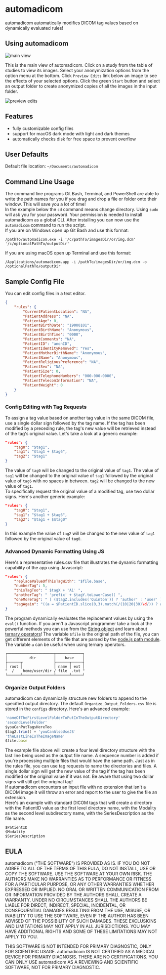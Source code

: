 # automadicom

automadicom automatically modifies DICOM tag values based on dynamically evaluated rules!

## Using automadicom

![main view](https://raw.githubusercontent.com/quinton-ashley/automadicom-img/master/main_view.png)

This is the main view of automadicom.  Click on a study from the table of studies to view its images.  Select your anonymization options from the option menu at the bottom.  Click `Preview Edits` link below an image to see the effects of your selected options.  Click the green `Start` button and select an output folder to create anonymized copies of all the images in the input folder.

![preview edits](https://raw.githubusercontent.com/quinton-ashley/automadicom-img/master/preview_edits.png)

## Features

-   fully customizable config files
-   support for macOS dark mode with light and dark themes
-   automatically checks disk for free space to prevent overflow

## User Defaults

Default file location: `~/Documents/automadicom`

## Command Line Usage

The command line programs Git Bash, Terminal, and PowerShell are able to write the path names for you if you drag and drop a file or folder onto their window.  This will save you a lot of time!  
In the example below the `cd` command means change directory.  Using `sudo` will ask you for your password.  Your permission is needed to install automadicom as a global CLI.  After installing you can now use the `automadicom` command to run the script.  
If you are on Windows open up Git Bash and use this format:

```code
/pathTo/automadicom.exe -i '/c/pathTo/imagesDir/or/img.dcm' '/c/optionalPathTo/outputDir'
```

If you are using macOS open up Terminal and use this format:

```code
/Applications/automadicom.app -i /pathTo/imagesDir/or/img.dcm -o /optionalPathTo/outputDir
```

## Sample Config File

You can edit config files in a text editor.

```JSON
{
	"rules": {
		"CurrentPatientLocation": "NA",
		"PatientAddress": "NA",
		"PatientAge": 0,
		"PatientBirthDate": "19000101",
		"PatientBirthName": "Anonymous",
		"PatientBirthTime": "0000",
		"PatientComments": "NA",
		"PatientID": "anonID",
		"PatientIdentityRemoved": "Yes",
		"PatientMotherBirthName": "Anonymous",
		"PatientName": "Anonymous",
		"PatientReligiousPreference": "NA",
		"PatientSex": "NA",
		"PatientSize": 0,
		"PatientTelephoneNumbers": "000-000-0000",
		"PatientTelecomInformation": "NA",
		"PatientWeight": 0
	}
}
```

### Config Editing with Tag Requests

To assign a tag value based on another tag value in the same DICOM file, use a single dollar sign followed by the tag name.  If the tag has been modified by a preceding rule, the tag's new value will be retrieved instead of the tag's original value.  Let's take a look at a generic example:  

```JSON
"rules": {
	"tag0": "$tag1",
	"tag1": "$tag1 + $tag6",
	"tag2": "$tag1"
}
```

The value of `tag0` will be changed to the original value of `tag1`.  The value of `tag1` will be changed to the original value of `tag1` followed by the original value of `tag6` with no spaces in between.  `tag2` will be changed to the new value of `tag1`.  
To specifically request the original value of a modified tag, use two dollar signs.  Here's another generic example:  

```JSON
"rules": {
	"tag0": "$tag1",
	"tag1": "$tag1 + $tag6",
	"tag2": "$tag1 + $$tag0"
}
```

In this example the value of `tag2` will be changed to the new value of `tag1` followed by the original value of `tag0`.  

### Advanced Dynamic Formatting Using JS

Here's a representative rules.csv file that illustrates the dynamic formatting capability of the app using Javascript:  

```JSON
"rules": {
	"replaceValueOfThisTagWith": "$file.base",
	"numberTag": 5,
	"thisTagToo": " $tagX + 'A1' ",
	"anotherTag": " 'prefix' + $tagY.toLowerCase() ",
	"oneMoreTag": " ( ($tagZ.includes('Quinton')) ? 'author' : 'user' ) ",
	"tagAgain": "((a = $PatientID.slice(0,3).match(/(10|20|30)\d/)) ? a[0] : '400')"
}
```

The program dynamically evaluates the replacement values by using the `eval()` function.  If you aren't a Javascript programmer take a look at the powerful methods you can use from the [String object](https://developer.mozilla.org/en-US/docs/Web/JavaScript/Reference/Global_Objects/String) and learn about [ternary operators](https://developer.mozilla.org/en-US/docs/Web/JavaScript/Reference/Operators/Conditional_Operator)!  The variable `$file` is the original path of the file, you can get different elements of the file that are parsed by the [node.js path module](https://nodejs.org/api/path.html#path_path_parse_path).  The variable `a` can be useful when using ternary operators.

    ┌─────────────────────┬────────────┐
    │          dir        │    base    │
    ├──────┬              ├──────┬─────┤
    │ root │              │ name │ ext │
    "  /    home/user/dir / file  .txt "
    └──────┴──────────────┴──────┴─────┘

### Organize Output Folders

 automadicom can dynamically structure new folders to append to the specified output directory.  The default `Organize_Output_Folders.csv` file is stored in the `configs` directory.  Here's an advanced example:

```javascript
'nameOfTheFirstLevelFolderToPutInTheOutputDirectory'
'secondLevelFolder'
$youCanPutTagsHereToo
$tag2.trim() + 'youCanAlsoUseJS'
'theLastLineIsTheImageName'
$file.base
```

The example file above will create a four level directory structure with the last line being used as the output file name.  A sequence number is added if you're processing multiple files that would have the same path.  Just as in the rules file, you can use tag requests to name the directories and files.  A single dollar sign will get the new value of the tag if the tag has been modified or the original value if it was not.  Be aware that using two dollar signs will still get the original tag!  
If automadicom encounters an input file with no extension that isn't a DICOM image it will throw an error and report to the user to give the file an extension.  
Here's an example with standard DICOM tags that will create a directory with the PatientID value as the first level directory name, with the Modality as the second level subdirectory name, with the SeriesDescription as the file name.

    $PatientID
    $Modality
    $SeriesDescription

## EULA

automadicom ("THE SOFTWARE") IS PROVIDED AS IS.  IF YOU DO NOT AGREE TO ALL OF THE TERMS OF THIS EULA, DO NOT INSTALL, USE OR COPY THE SOFTWARE. USE THE SOFTWARE AT YOUR OWN RISK.  THE AUTHORS MAKE NO WARRANTIES AS TO PERFORMANCE OR FITNESS FOR A PARTICULAR PURPOSE, OR ANY OTHER WARRANTIES WHETHER EXPRESSED OR IMPLIED. NO ORAL OR WRITTEN COMMUNICATION FROM OR INFORMATION PROVIDED BY THE AUTHORS SHALL CREATE A WARRANTY. UNDER NO CIRCUMSTANCES SHALL THE AUTHORS BE LIABLE FOR DIRECT, INDIRECT, SPECIAL, INCIDENTAL, OR CONSEQUENTIAL DAMAGES RESULTING FROM THE USE, MISUSE, OR INABILITY TO USE THE SOFTWARE, EVEN IF THE AUTHOR HAS BEEN ADVISED OF THE POSSIBILITY OF SUCH DAMAGES. THESE EXCLUSIONS AND LIMITATIONS MAY NOT APPLY IN ALL JURISDICTIONS. YOU MAY HAVE ADDITIONAL RIGHTS AND SOME OF THESE LIMITATIONS MAY NOT APPLY TO YOU.

THIS SOFTWARE IS NOT INTENDED FOR PRIMARY DIAGNOSTIC, ONLY FOR SCIENTIFIC USAGE.  automadicom IS NOT CERTIFIED AS A MEDICAL DEVICE FOR PRIMARY DIAGNOSIS. THERE ARE NO CERTIFICATIONS. YOU CAN ONLY USE automadicom AS A REVIEWING AND SCIENTIFIC SOFTWARE, NOT FOR PRIMARY DIAGNOSTIC.

